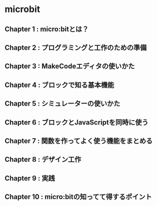 # microbit
## Chapter  1 : micro:bitとは？
## Chapter  2 : プログラミングと工作のための準備
## Chapter  3 : MakeCodeエディタの使いかた
## Chapter  4 : ブロックで知る基本機能
## Chapter  5 : シミュレーターの使いかた
## Chapter  6 : ブロックとJavaScriptを同時に使う
## Chapter  7 : 関数を作ってよく使う機能をまとめる
## Chapter  8 : デザイン工作
## Chapter  9 : 実践
## Chapter 10 : micro:bitの知ってて得するポイント

